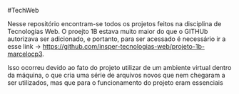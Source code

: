 #TechWeb

Nesse repositório encontram-se todos os projetos feitos na disciplina de Tecnologias Web. O proejto 1B estava muito maior do que o GITHUb autorizava ser adicionado, e portanto, para ser acessado é necessário ir a esse link -> https://github.com/insper-tecnologias-web/projeto-1b-marcelocp3.

Isso ocorreu devido ao fato do projeto utilizar de um ambiente virtual dentro da máquina, o que cria uma série de arquivos novos que nem chegaram a ser utilizados, mas que para o funcionamento do projeto eram essenciais

